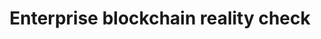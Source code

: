 ---
layout: post
title: 'Enterprise blockchain reality check'
#image: introducing-k0
category: blog
social: medium
link: https://link.medium.com/rf6Qt7mxa2
headline: An honest and impartial reflection on how enterprise Blockchain technology usage has evolved over the past five years
---